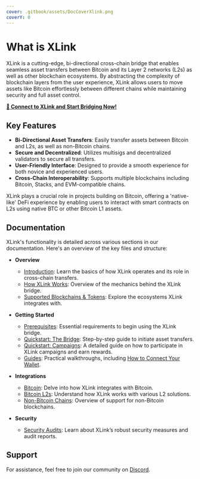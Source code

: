 ```yaml
---
cover: .gitbook/assets/DocCoverXlink.png
coverY: 0
---
```


# What is XLink

XLink is a cutting-edge, bi-directional cross-chain bridge that enables seamless asset transfers between Bitcoin and its Layer 2 networks (L2s) as well as other blockchain ecosystems. By abstracting the complexity of blockchain layers from the user experience, XLink allows users to move assets like Bitcoin effortlessly between different chains while maintaining security and full asset control.

[**🌁 Connect to XLink and Start Bridging Now!**](https://app.xlink.network)

## Key Features

- **Bi-Directional Asset Transfers**: Easily transfer assets between Bitcoin and L2s, as well as non-Bitcoin chains.
- **Secure and Decentralized**: Utilizes multisigs and decentralized validators to secure all transfers.
- **User-Friendly Interface**: Designed to provide a smooth experience for both novice and experienced users.
- **Cross-Chain Interoperability**: Supports multiple blockchains including Bitcoin, Stacks, and EVM-compatible chains.

XLink plays a crucial role in projects building on Bitcoin, offering a 'native-like' DeFi experience by enabling users to interact with smart contracts on L2s using native BTC or other Bitcoin L1 assets.

## Documentation

XLink's functionality is detailed across various sections in our documentation. Here's an overview of the key files and structure:

- **Overview**
  - [Introduction](overview/introduction.md): Learn the basics of how XLink operates and its role in cross-chain transfers.
  - [How XLink Works](overview/how-xlink-works.md): Overview of the mechanics behind the XLink bridge.
  - [Supported Blockchains & Tokens](overview/supported-blockchains-and-tokens.md): Explore the ecosystems XLink integrates with.
  
- **Getting Started**
  - [Prerequisites](getting-started/prerequisites.md): Essential requirements to begin using the XLink bridge.
  - [Quickstart: The Bridge](getting-started/the-bridge.md): Step-by-step guide to initiate asset transfers.
  - [Quickstart: Campaigns](getting-started/campaigns.md): A detailed guide on how to participate in XLink campaigns and earn rewards.
  - [Guides](getting-started/guides/README.md): Practical walkthroughs, including [How to Connect Your Wallet](getting-started/guides/how-to-connect-your-wallet.md).

- **Integrations**
  - [Bitcoin](integrations/understanding-the-bitcoin-bridge.md): Delve into how XLink integrates with Bitcoin.
  - [Bitcoin L2s](integrations/bitcoin-l2s.md): Understand how XLink works with various L2 solutions.
  - [Non-Bitcoin Chains](integrations/non-bitcoin-chains.md): Overview of support for non-Bitcoin blockchains.

- **Security**
  - [Security Audits](security-audits.md): Learn about XLink’s robust security measures and audit reports.

## Support

For assistance, feel free to join our community on [Discord](https://discord.com/invite/xlink).
